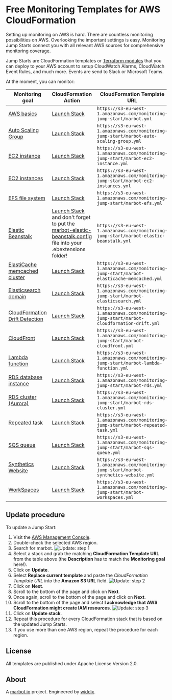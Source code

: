 # Free Monitoring Templates for AWS CloudFormation
Setting up monitoring on AWS is hard. There are countless monitoring possibilities on AWS. Overlooking the important settings is easy. Monitoring Jump Starts connect you with all relevant AWS sources for comprehensive monitoring coverage.

Jump Starts are CloudFormation templates or [Terraform modules](https://github.com/marbot-io/monitoring-jump-start-tf) that you can deploy to your AWS account to setup CloudWatch Alarms, CloudWatch Event Rules, and much more. Events are send to Slack or Microsoft Teams.

At the moment, you can monitor:

| Monitoring goal | CloudFormation Action | CloudFormation Template URL |
| --- | --- | --- |
| [AWS basics](marbot.yml) | [Launch Stack](https://console.aws.amazon.com/cloudformation/home#/stacks/create/review?templateURL=https://s3-eu-west-1.amazonaws.com/monitoring-jump-start/marbot.yml) | `https://s3-eu-west-1.amazonaws.com/monitoring-jump-start/marbot.yml` |
| [Auto Scaling Group](marbot-auto-scaling-group.yml) | [Launch Stack](https://console.aws.amazon.com/cloudformation/home#/stacks/create/review?templateURL=https://s3-eu-west-1.amazonaws.com/monitoring-jump-start/marbot-auto-scaling-group.yml) | `https://s3-eu-west-1.amazonaws.com/monitoring-jump-start/marbot-auto-scaling-group.yml` |
| [EC2 instance](marbot-ec2-instance.yml) | [Launch Stack](https://console.aws.amazon.com/cloudformation/home#/stacks/create/review?templateURL=https://s3-eu-west-1.amazonaws.com/monitoring-jump-start/marbot-ec2-instance.yml) | `https://s3-eu-west-1.amazonaws.com/monitoring-jump-start/marbot-ec2-instance.yml` |
| [EC2 instances](marbot-ec2-instances.yml) | [Launch Stack](https://console.aws.amazon.com/cloudformation/home#/stacks/create/review?templateURL=https://s3-eu-west-1.amazonaws.com/monitoring-jump-start/marbot-ec2-instances.yml) | `https://s3-eu-west-1.amazonaws.com/monitoring-jump-start/marbot-ec2-instances.yml` |
| [EFS file system](marbot-efs.yml) | [Launch Stack](https://console.aws.amazon.com/cloudformation/home#/stacks/create/review?templateURL=https://s3-eu-west-1.amazonaws.com/monitoring-jump-start/marbot-efs.yml) | `https://s3-eu-west-1.amazonaws.com/monitoring-jump-start/marbot-efs.yml` |
| [Elastic Beanstalk](marbot-elastic-beanstalk.yml) | [Launch Stack](https://console.aws.amazon.com/cloudformation/home#/stacks/create/review?templateURL=https://s3-eu-west-1.amazonaws.com/monitoring-jump-start/marbot-elastic-beanstalk.yml) and don't forget to put the [marbot-elastic-beanstalk.config](marbot-elastic-beanstalk.config) file into your .ebextensions folder! | `https://s3-eu-west-1.amazonaws.com/monitoring-jump-start/marbot-elastic-beanstalk.yml` |
| [ElastiCache memcached cluster](marbot-elasticache-memcached.yml) | [Launch Stack](https://console.aws.amazon.com/cloudformation/home#/stacks/create/review?templateURL=https://s3-eu-west-1.amazonaws.com/monitoring-jump-start/marbot-elasticache-memcached.yml) | `https://s3-eu-west-1.amazonaws.com/monitoring-jump-start/marbot-elasticache-memcached.yml` |
| [Elasticsearch domain](marbot-elasticsearch.yml) | [Launch Stack](https://console.aws.amazon.com/cloudformation/home#/stacks/create/review?templateURL=https://s3-eu-west-1.amazonaws.com/monitoring-jump-start/marbot-elasticsearch.yml) | `https://s3-eu-west-1.amazonaws.com/monitoring-jump-start/marbot-elasticsearch.yml` |
| [CloudFormation Drift Detection](marbot-cloudformation-drift.yml) | [Launch Stack](https://console.aws.amazon.com/cloudformation/home#/stacks/create/review?templateURL=https://s3-eu-west-1.amazonaws.com/monitoring-jump-start/marbot-cloudformation-drift.yml) | `https://s3-eu-west-1.amazonaws.com/monitoring-jump-start/marbot-cloudformation-drift.yml` |
| [CloudFront](marbot-cloudfront.yml) | [Launch Stack](https://console.aws.amazon.com/cloudformation/home#/stacks/create/review?templateURL=https://s3-eu-west-1.amazonaws.com/monitoring-jump-start/marbot-cloudfront.yml) | `https://s3-eu-west-1.amazonaws.com/monitoring-jump-start/marbot-cloudfront.yml` |
| [Lambda function](marbot-lambda-function.yml) | [Launch Stack](https://console.aws.amazon.com/cloudformation/home#/stacks/create/review?templateURL=https://s3-eu-west-1.amazonaws.com/monitoring-jump-start/marbot-lambda-function.yml) | `https://s3-eu-west-1.amazonaws.com/monitoring-jump-start/marbot-lambda-function.yml` |
| [RDS database instance](marbot-rds.yml) | [Launch Stack](https://console.aws.amazon.com/cloudformation/home#/stacks/create/review?templateURL=https://s3-eu-west-1.amazonaws.com/monitoring-jump-start/marbot-rds.yml) | `https://s3-eu-west-1.amazonaws.com/monitoring-jump-start/marbot-rds.yml` |
| [RDS cluster (Aurora)](marbot-rds-cluster.yml) | [Launch Stack](https://console.aws.amazon.com/cloudformation/home#/stacks/create/review?templateURL=https://s3-eu-west-1.amazonaws.com/monitoring-jump-start/marbot-rds-cluster.yml) | `https://s3-eu-west-1.amazonaws.com/monitoring-jump-start/marbot-rds-cluster.yml` |
| [Repeated task](marbot-repeated-task.yml) | [Launch Stack](https://console.aws.amazon.com/cloudformation/home#/stacks/create/review?templateURL=https://s3-eu-west-1.amazonaws.com/monitoring-jump-start/marbot-repeated-task.yml) | `https://s3-eu-west-1.amazonaws.com/monitoring-jump-start/marbot-repeated-task.yml` |
| [SQS queue](marbot-sqs-queue.yml) | [Launch Stack](https://console.aws.amazon.com/cloudformation/home#/stacks/create/review?templateURL=https://s3-eu-west-1.amazonaws.com/monitoring-jump-start/marbot-sqs-queue.yml) | `https://s3-eu-west-1.amazonaws.com/monitoring-jump-start/marbot-sqs-queue.yml` |
| [Synthetics Website](marbot-synthetics-website.yml) | [Launch Stack](https://console.aws.amazon.com/cloudformation/home#/stacks/create/review?templateURL=https://s3-eu-west-1.amazonaws.com/monitoring-jump-start/marbot-synthetics-website.yml) | `https://s3-eu-west-1.amazonaws.com/monitoring-jump-start/marbot-synthetics-website.yml` |
| [WorkSpaces](marbot-workspaces.yml) | [Launch Stack](https://console.aws.amazon.com/cloudformation/home#/stacks/create/review?templateURL=https://s3-eu-west-1.amazonaws.com/monitoring-jump-start/marbot-workspaces.yml) | `https://s3-eu-west-1.amazonaws.com/monitoring-jump-start/marbot-workspaces.yml` |

## Update procedure

To update a Jump Start:

1. Visit the [AWS Management Console](https://console.aws.amazon.com/cloudformation/home#/stacks?filteringText=marbot).
2. Double-check the selected AWS region.
3. Search for marbot.
![Update: step 1](doc/update1.png)
4. Select a stack and grab the matching **CloudFormation Template URL** from the table above (the **Description** has to match the **Monitoring goal** here!).
5. Click on **Update**.
6. Select **Replace current template** and paste the *CloudFormation Template URL* into the **Amazon S3 URL** field.
![Update: step 2](doc/update2.png)
7. Click on **Next**.
8. Scroll to the bottom of the page and click on **Next**.
9. Once again, scroll to the bottom of the page and click on **Next**.
10. Scroll to the bottom of the page and select **I acknowledge that AWS CloudFormation might create IAM resources**.
![Update: step 3](doc/update3.png)
11. Click on **Update stack**.
12. Repeat this procedure for every CloudFormation stack that is based on the updated Jump Starts.
13. If you use more than one AWS region, repeat the procedure for each region.

## License
All templates are published under Apache License Version 2.0.

## About
A [marbot.io](https://marbot.io/) project. Engineered by [widdix](https://widdix.net).
